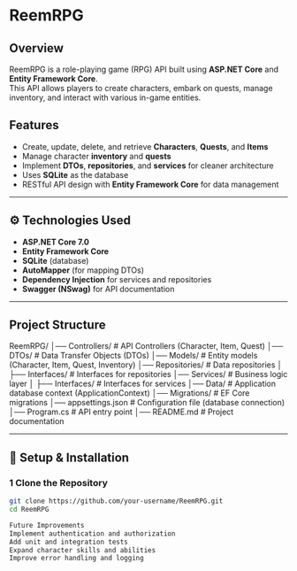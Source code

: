 # ReemRPG

## Overview  
ReemRPG is a role-playing game (RPG) API built using **ASP.NET Core** and **Entity Framework Core**.  
This API allows players to create characters, embark on quests, manage inventory, and interact with various in-game entities.

## Features  
- Create, update, delete, and retrieve **Characters**, **Quests**, and **Items**  
- Manage character **inventory** and **quests**  
- Implement **DTOs**, **repositories**, and **services** for cleaner architecture  
- Uses **SQLite** as the database  
- RESTful API design with **Entity Framework Core** for data management  

---

## ⚙️ Technologies Used  
- **ASP.NET Core 7.0**  
- **Entity Framework Core**  
- **SQLite** (database)  
- **AutoMapper** (for mapping DTOs)  
- **Dependency Injection** for services and repositories  
- **Swagger (NSwag)** for API documentation  

---

##  Project Structure  
ReemRPG/ │── Controllers/ # API Controllers (Character, Item, Quest) │── DTOs/ # Data Transfer Objects (DTOs) │── Models/ # Entity models (Character, Item, Quest, Inventory) │── Repositories/ # Data repositories │ ├── Interfaces/ # Interfaces for repositories │── Services/ # Business logic layer │ ├── Interfaces/ # Interfaces for services │── Data/ # Application database context (ApplicationContext) │── Migrations/ # EF Core migrations │── appsettings.json # Configuration file (database connection) │── Program.cs # API entry point │── README.md # Project documentation


---

## 🔧 Setup & Installation  

### **1️ Clone the Repository**  
```sh
git clone https://github.com/your-username/ReemRPG.git
cd ReemRPG

Future Improvements
Implement authentication and authorization
Add unit and integration tests
Expand character skills and abilities
Improve error handling and logging